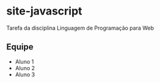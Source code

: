 # site-javascript
Tarefa da disciplina Linguagem de Programação para Web

## Equipe
- Aluno 1
- Aluno 2
- Aluno 3
